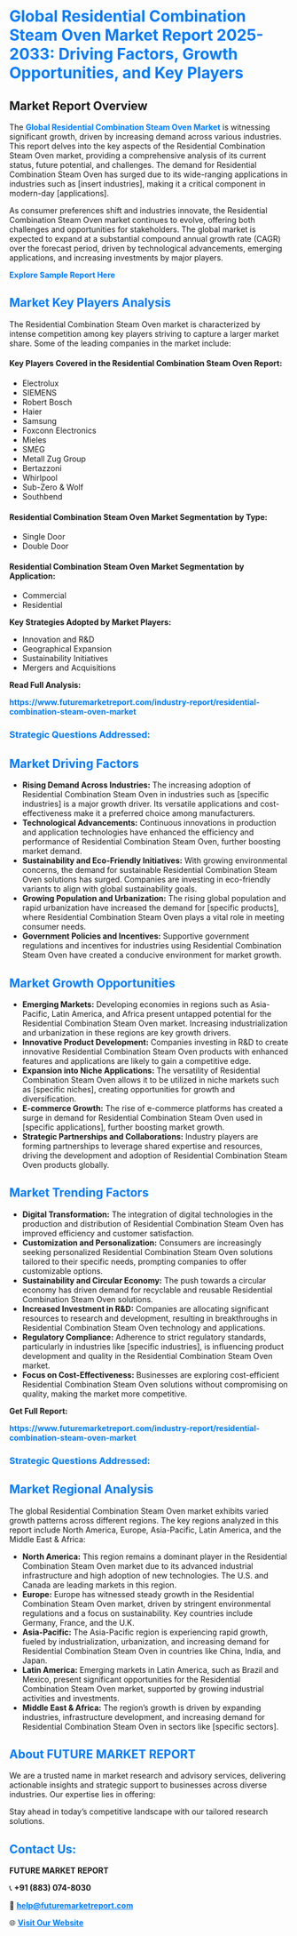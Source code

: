 <h1 style="color: #007BFF;">Global Residential Combination Steam Oven Market Report 2025-2033: Driving Factors, Growth Opportunities, and Key Players</h1>

<section id="overview">
<h2>Market Report Overview</h2>
<p>The <a href="https://www.futuremarketreport.com/industry-report/residential-combination-steam-oven-market" style="color: #007BFF; text-decoration: none;"><strong>Global Residential Combination Steam Oven Market</strong></a> is witnessing significant growth, driven by increasing demand across various industries. This report delves into the key aspects of the Residential Combination Steam Oven market, providing a comprehensive analysis of its current status, future potential, and challenges. The demand for Residential Combination Steam Oven has surged due to its wide-ranging applications in industries such as [insert industries], making it a critical component in modern-day [applications].</p>
<p>As consumer preferences shift and industries innovate, the Residential Combination Steam Oven market continues to evolve, offering both challenges and opportunities for stakeholders. The global market is expected to expand at a substantial compound annual growth rate (CAGR) over the forecast period, driven by technological advancements, emerging applications, and increasing investments by major players.</p>
</section>

<section id="overview">
<p><a href="https://www.futuremarketreport.com/request-sample/reportId=91435" style="color: #007BFF; text-decoration: none;"><strong>Explore Sample Report Here</strong></a></p>
</section>

<section id="key-players">
<h2 style="color: #007BFF;">Market Key Players Analysis</h2>
<p>The Residential Combination Steam Oven market is characterized by intense competition among key players striving to capture a larger market share. Some of the leading companies in the market include:</p>
<h4>Key Players Covered in the Residential Combination Steam Oven Report:</h4>
<ul><li>Electrolux</li><li>SIEMENS</li><li>Robert Bosch</li><li>Haier</li><li>Samsung</li><li>Foxconn Electronics</li><li>Mieles</li><li>SMEG</li><li>Metall Zug Group</li><li>Bertazzoni</li><li>Whirlpool</li><li>Sub-Zero &amp; Wolf</li><li>Southbend</li></ul>
<h4>Residential Combination Steam Oven Market Segmentation by Type:</h4>
<ul><li>Single Door</li><li>Double Door</li></ul>

<h4>Residential Combination Steam Oven Market Segmentation by Application:</h4>
<ul><li>Commercial</li><li>Residential</li></ul>
<p><strong>Key Strategies Adopted by Market Players:</strong></p>
<ul>
<li>Innovation and R&D</li>
<li>Geographical Expansion</li>
<li>Sustainability Initiatives</li>
<li>Mergers and Acquisitions</li>
</ul>
</section>

<section>
<p><strong>Read Full Analysis: </strong></p><a href="https://www.futuremarketreport.com/industry-report/residential-combination-steam-oven-market" style="color: #007BFF; text-decoration: none;"><strong>https://www.futuremarketreport.com/industry-report/residential-combination-steam-oven-market</strong></a>
<h3 style="color: #007BFF;">Strategic Questions Addressed:</h3>
</section>

<section id="driving-factors">
<h2 style="color: #007BFF;">Market Driving Factors</h2>
<ul>
<li><strong>Rising Demand Across Industries:</strong> The increasing adoption of Residential Combination Steam Oven in industries such as [specific industries] is a major growth driver. Its versatile applications and cost-effectiveness make it a preferred choice among manufacturers.</li>
<li><strong>Technological Advancements:</strong> Continuous innovations in production and application technologies have enhanced the efficiency and performance of Residential Combination Steam Oven, further boosting market demand.</li>
<li><strong>Sustainability and Eco-Friendly Initiatives:</strong> With growing environmental concerns, the demand for sustainable Residential Combination Steam Oven solutions has surged. Companies are investing in eco-friendly variants to align with global sustainability goals.</li>
<li><strong>Growing Population and Urbanization:</strong> The rising global population and rapid urbanization have increased the demand for [specific products], where Residential Combination Steam Oven plays a vital role in meeting consumer needs.</li>
<li><strong>Government Policies and Incentives:</strong> Supportive government regulations and incentives for industries using Residential Combination Steam Oven have created a conducive environment for market growth.</li>
</ul>
</section>

<section id="growth-opportunities">
<h2 style="color: #007BFF;">Market Growth Opportunities</h2>
<ul>
<li><strong>Emerging Markets:</strong> Developing economies in regions such as Asia-Pacific, Latin America, and Africa present untapped potential for the Residential Combination Steam Oven market. Increasing industrialization and urbanization in these regions are key growth drivers.</li>
<li><strong>Innovative Product Development:</strong> Companies investing in R&D to create innovative Residential Combination Steam Oven products with enhanced features and applications are likely to gain a competitive edge.</li>
<li><strong>Expansion into Niche Applications:</strong> The versatility of Residential Combination Steam Oven allows it to be utilized in niche markets such as [specific niches], creating opportunities for growth and diversification.</li>
<li><strong>E-commerce Growth:</strong> The rise of e-commerce platforms has created a surge in demand for Residential Combination Steam Oven used in [specific applications], further boosting market growth.</li>
<li><strong>Strategic Partnerships and Collaborations:</strong> Industry players are forming partnerships to leverage shared expertise and resources, driving the development and adoption of Residential Combination Steam Oven products globally.</li>
</ul>
</section>

<section id="trending-factors">
<h2 style="color: #007BFF;">Market Trending Factors</h2>
<ul>
<li><strong>Digital Transformation:</strong> The integration of digital technologies in the production and distribution of Residential Combination Steam Oven has improved efficiency and customer satisfaction.</li>
<li><strong>Customization and Personalization:</strong> Consumers are increasingly seeking personalized Residential Combination Steam Oven solutions tailored to their specific needs, prompting companies to offer customizable options.</li>
<li><strong>Sustainability and Circular Economy:</strong> The push towards a circular economy has driven demand for recyclable and reusable Residential Combination Steam Oven solutions.</li>
<li><strong>Increased Investment in R&D:</strong> Companies are allocating significant resources to research and development, resulting in breakthroughs in Residential Combination Steam Oven technology and applications.</li>
<li><strong>Regulatory Compliance:</strong> Adherence to strict regulatory standards, particularly in industries like [specific industries], is influencing product development and quality in the Residential Combination Steam Oven market.</li>
<li><strong>Focus on Cost-Effectiveness:</strong> Businesses are exploring cost-efficient Residential Combination Steam Oven solutions without compromising on quality, making the market more competitive.</li>
</ul>
</section>

<section>
<p><strong>Get Full Report: </strong></p><a href="https://www.futuremarketreport.com/industry-report/residential-combination-steam-oven-market" style="color: #007BFF; text-decoration: none;"><strong>https://www.futuremarketreport.com/industry-report/residential-combination-steam-oven-market</strong></a>
<h3 style="color: #007BFF;">Strategic Questions Addressed:</h3>
</section>


<section id="regional-analysis">
<h2 style="color: #007BFF;">Market Regional Analysis</h2>
<p>The global Residential Combination Steam Oven market exhibits varied growth patterns across different regions. The key regions analyzed in this report include North America, Europe, Asia-Pacific, Latin America, and the Middle East & Africa:</p>
<ul>
<li><strong>North America:</strong> This region remains a dominant player in the Residential Combination Steam Oven market due to its advanced industrial infrastructure and high adoption of new technologies. The U.S. and Canada are leading markets in this region.</li>
<li><strong>Europe:</strong> Europe has witnessed steady growth in the Residential Combination Steam Oven market, driven by stringent environmental regulations and a focus on sustainability. Key countries include Germany, France, and the U.K.</li>
<li><strong>Asia-Pacific:</strong> The Asia-Pacific region is experiencing rapid growth, fueled by industrialization, urbanization, and increasing demand for Residential Combination Steam Oven in countries like China, India, and Japan.</li>
<li><strong>Latin America:</strong> Emerging markets in Latin America, such as Brazil and Mexico, present significant opportunities for the Residential Combination Steam Oven market, supported by growing industrial activities and investments.</li>
<li><strong>Middle East & Africa:</strong> The region’s growth is driven by expanding industries, infrastructure development, and increasing demand for Residential Combination Steam Oven in sectors like [specific sectors].</li>
</ul>
</section>

<footer>
<h2 style="color: #007BFF;">About FUTURE MARKET REPORT</h2>
<p>We are a trusted name in market research and advisory services, delivering actionable insights and strategic support to businesses across diverse industries. Our expertise lies in offering:</p>

<p>Stay ahead in today’s competitive landscape with our tailored research solutions.</p>

<h2 style="color: #007BFF;">Contact Us:</h2>
<p><strong>FUTURE MARKET REPORT</strong></p>
<p>📞 <strong>+91 (883) 074-8030</strong></p>
<p>📧 <strong><a href="mailto:help@futuremarketreport.com" style="color: #007BFF;">help@futuremarketreport.com</a></strong></p>
<p>🌐 <strong><a href="https://www.futuremarketreport.com/" style="color: #007BFF;">Visit Our Website</a></strong></p>
</footer>